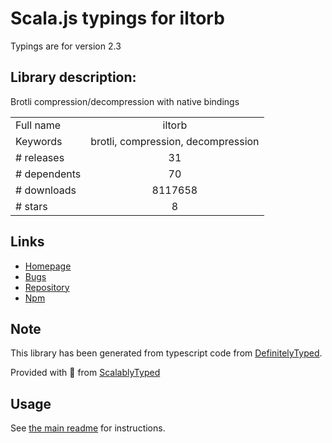 
# Scala.js typings for iltorb

Typings are for version 2.3

## Library description:
Brotli compression/decompression with native bindings

|                    |                 |
| ------------------ | :-------------: |
| Full name          | iltorb |
| Keywords           | brotli, compression, decompression |
| # releases         | 31 |
| # dependents       | 70 |
| # downloads        | 8117658 |
| # stars            | 8 |

## Links
- [Homepage](https://github.com/MayhemYDG/iltorb)
- [Bugs](https://github.com/MayhemYDG/iltorb/issues)
- [Repository](https://github.com/MayhemYDG/iltorb)
- [Npm](https://www.npmjs.com/package/iltorb)
    


## Note
This library has been generated from typescript code from [DefinitelyTyped](https://definitelytyped.org).

Provided with :purple_heart: from [ScalablyTyped](https://github.com/oyvindberg/ScalablyTyped)

## Usage
See [the main readme](../../readme.md) for instructions.



